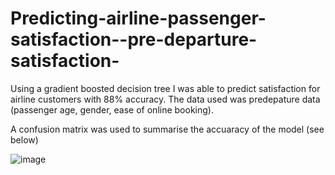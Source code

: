 # Predicting-airline-passenger-satisfaction--pre-departure-satisfaction-
Using a gradient boosted decision tree I was able to predict satisfaction for airline customers with 88% accuracy. The data used was predepature data (passenger age, gender, ease of online booking).

A confusion matrix was used to summarise the accuaracy of the model (see below) 

![image](https://user-images.githubusercontent.com/65232122/166389987-1814ba4a-bbb8-4ac5-943a-d42b074a2019.png)
